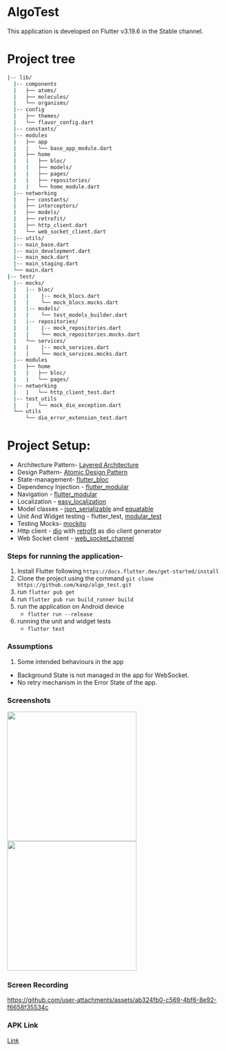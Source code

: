 # AlgoTest

This application is developed on Flutter v3.19.6 in the Stable channel.

# Project tree

```bash
|-- lib/
  |-- components
  |   ├── atoms/
  |   ├── molecules/
  |   └── organisms/
  |-- config
  |   ├── themes/
  |   └── flavor_config.dart
  |-- constants/
  |-- modules
  |   ├── app
  |   |   └── base_app_module.dart
  |   ├── home
  |   |   ├── bloc/
  |   |   ├── models/
  |   |   ├── pages/
  |   |   ├── repositories/
  |   |   └── home_module.dart
  |-- networking
  |   ├── constants/
  |   ├── interceptors/
  |   ├── models/
  |   ├── retrofit/
  |   ├── http_client.dart
  |   └── web_socket_client.dart
  |-- utils/
  |-- main_base.dart
  |-- main_development.dart
  |-- main_mock.dart
  |-- main_staging.dart
  └── main.dart
|-- test/
  |-- mocks/
  |   |-- bloc/
  |   |    |-- mock_blocs.dart
  |   |    └── mock_blocs.mocks.dart
  |   |-- models/
  |   |    └── test_models_builder.dart
  |   |-- repositories/
  |   |    |-- mock_repositories.dart
  |   |    └── mock_repositories.mocks.dart
  |   └── services/
  |   |    |-- mock_services.dart
  |   |    └── mock_services.mocks.dart
  |-- modules
  |   ├── home
  |   |   ├── bloc/
  |   |   └── pages/
  |-- networking
  |   |   └── http_client_test.dart
  |-- test_utils
  |   |   └── mock_dio_exception.dart
  └── utils
      └── dio_error_extension_test.dart
```

# Project Setup:

- Architecture Pattern- [Layered Architecture](https://www.sciencedirect.com/topics/computer-science/layered-architecture)
- Design Pattern- [Atomic Design Pattern](https://atomicdesign.bradfrost.com/chapter-2/)
- State-management- [flutter_bloc](https://pub.dev/packages/flutter_bloc)
- Dependency Injection - [flutter_modular](https://pub.dev/packages/flutter_modular)
- Navigation - [flutter_modular](https://pub.dev/packages/flutter_modular)
- Localization - [easy_localization](https://pub.dev/packages/easy_localization)
- Model classes - [json_serializable](https://pub.dev/packages/json_serializable) and [equatable](https://pub.dev/packages/equatable)
- Unit And Widget testing - flutter_test, [modular_test](https://pub.dev/packages/modular_test)
- Testing Mocks- [mockito](https://pub.dev/packages/mockito)
- Http client - [dio](https://pub.dev/packages/dio) with [retrofit](https://pub.dev/packages/retrofit) as dio client generator
- Web Socket client - [web_socket_channel](https://pub.dev/packages/web_socket_channel)

### Steps for running the application-

1. Install Flutter following `https://docs.flutter.dev/get-started/install`
2. Clone the project using the command `git clone https://github.com/kaxp/algo_test.git`
3. run `flutter pub get`
4. run `flutter pub run build_runner build`
5. run the application on Android device
   - `flutter run --release`
6. running the unit and widget tests
   - `flutter test`
  


### Assumptions
1. Some intended behaviours in the app
  -  Background State is not managed in the app for WebSocket.
  -  No retry mechanism in the Error State of the app.


### Screenshots


<img width = "300" src="https://github.com/user-attachments/assets/8b48e2e0-e582-4556-b261-3278de85b71b">         <img width = "300" src="https://github.com/user-attachments/assets/dbd825a4-9452-45a6-91d2-bb2d9a2bebe9">      


### Screen Recording



https://github.com/user-attachments/assets/ab324fb0-c569-4bf6-8e92-f6658f35534c

### APK Link
[Link](https://i.diawi.com/SLFQ8W)

